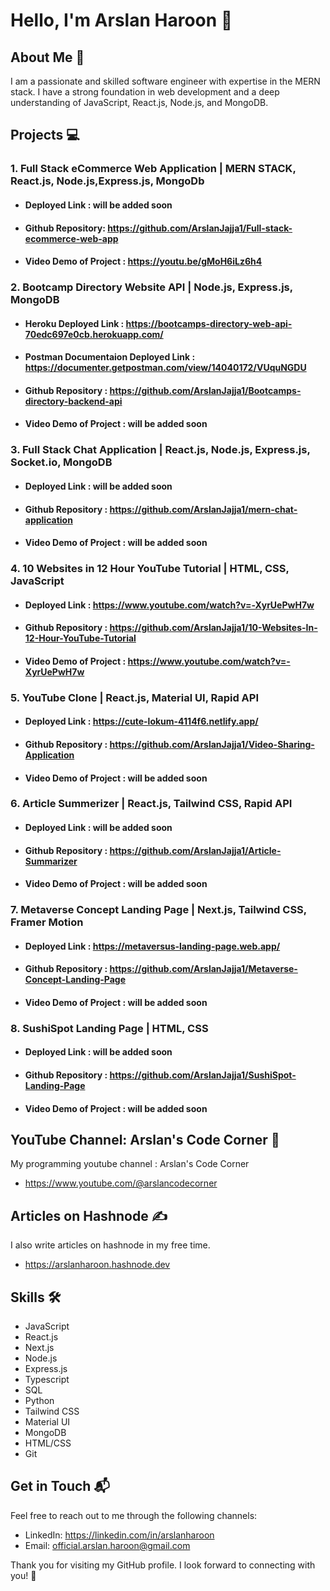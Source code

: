 # Hello, I'm Arslan Haroon 👋

## About Me 🚀

I am a passionate and skilled software engineer with expertise in the MERN stack. I have a strong foundation in web development and a deep understanding of JavaScript, React.js, Node.js, and MongoDB.

## Projects 💻

### 1. Full Stack eCommerce Web Application | MERN STACK, React.js, Node.js,Express.js, MongoDb
  
- #### Deployed Link : will be added soon
  
- #### Github Repository: https://github.com/ArslanJajja1/Full-stack-ecommerce-web-app
  
- #### Video Demo of Project : https://youtu.be/gMoH6iLz6h4

### 2. Bootcamp Directory Website API | Node.js, Express.js, MongoDB

- #### Heroku Deployed Link : https://bootcamps-directory-web-api-70edc697e0cb.herokuapp.com/
  
- #### Postman Documentaion Deployed Link : https://documenter.getpostman.com/view/14040172/VUquNGDU
  
- #### Github Repository : https://github.com/ArslanJajja1/Bootcamps-directory-backend-api
  
- #### Video Demo of Project : will be added soon

### 3. Full Stack Chat Application | React.js, Node.js, Express.js, Socket.io, MongoDB

- #### Deployed Link : will be added soon
  
- #### Github Repository : https://github.com/ArslanJajja1/mern-chat-application
  
- #### Video Demo of Project : will be added soon

### 4. 10 Websites in 12 Hour YouTube Tutorial | HTML, CSS, JavaScript

- #### Deployed Link : https://www.youtube.com/watch?v=-XyrUePwH7w

- #### Github Repository : https://github.com/ArslanJajja1/10-Websites-In-12-Hour-YouTube-Tutorial

- #### Video Demo of Project : https://www.youtube.com/watch?v=-XyrUePwH7w

### 5. YouTube Clone | React.js, Material UI, Rapid API

- #### Deployed Link : https://cute-lokum-4114f6.netlify.app/

- #### Github Repository : https://github.com/ArslanJajja1/Video-Sharing-Application

- #### Video Demo of Project : will be added soon

### 6. Article Summerizer | React.js, Tailwind CSS, Rapid API

- #### Deployed Link : will be added soon

- #### Github Repository : https://github.com/ArslanJajja1/Article-Summarizer

- #### Video Demo of Project : will be added soon

### 7. Metaverse Concept Landing Page | Next.js, Tailwind CSS, Framer Motion

- #### Deployed Link : https://metaversus-landing-page.web.app/

- #### Github Repository : https://github.com/ArslanJajja1/Metaverse-Concept-Landing-Page

- #### Video Demo of Project : will be added soon

### 8. SushiSpot Landing Page | HTML, CSS

- #### Deployed Link : will be added soon
- #### Github Repository : https://github.com/ArslanJajja1/SushiSpot-Landing-Page
- #### Video Demo of Project : will be added soon

  
## YouTube Channel: Arslan's Code Corner 🎥

My programming youtube channel : Arslan's Code Corner
- https://www.youtube.com/@arslancodecorner

## Articles on Hashnode ✍️

I also write articles on hashnode in my free time.

- https://arslanharoon.hashnode.dev

## Skills 🛠️

- JavaScript
- React.js
- Next.js
- Node.js
- Express.js
- Typescript
- SQL
- Python
- Tailwind CSS
- Material UI
- MongoDB
- HTML/CSS
- Git

## Get in Touch 📬

Feel free to reach out to me through the following channels:

- LinkedIn: https://linkedin.com/in/arslanharoon
- Email: official.arslan.haroon@gmail.com

Thank you for visiting my GitHub profile. I look forward to connecting with you! 🤝
